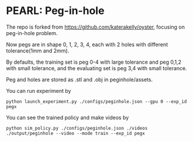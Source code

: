 # PEARL: Peg-in-hole

The repo is forked from https://github.com/katerakelly/oyster, focusing on peg-in-hole problem. 

Now pegs are in shape 0, 1, 2, 3, 4, each with 2 holes with different tolerance(1mm and 2mm).

By defaults, the training set is peg 0-4 with large tolerance and peg 0,1,2 with small tolerance, and the evaluating set is peg 3,4 with small tolerance.

Peg and holes are stored as .stl and .obj in peginhole/assets.

You can run experiment by

```
python launch_experiment.py ./configs/peginhole.json --gpu 0 --exp_id pegx
```

You can see the trained policy and make videos by

```
python sim_policy.py ./configs/peginhole.json ./videos ./output/peginhole --video --mode train --exp_id pegx
```

